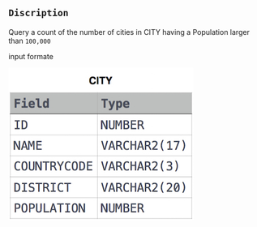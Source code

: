 ## `Discription`

Query a count of the number of cities in CITY having a Population larger than `100,000`

input formate

![Table](1449729804-f21d187d0f-CITY.jpg)